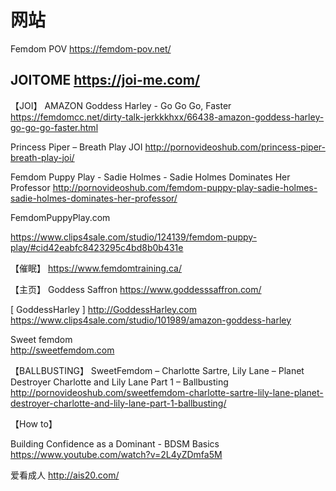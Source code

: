 

# 网站

Femdom POV 
https://femdom-pov.net/

JOITOME
https://joi-me.com/
------------------------------------
【JOI】
AMAZON Goddess Harley - Go Go Go, Faster
https://femdomcc.net/dirty-talk-jerkkkhxx/66438-amazon-goddess-harley-go-go-go-faster.html

Princess Piper – Breath Play JOI
http://pornovideoshub.com/princess-piper-breath-play-joi/

Femdom Puppy Play - Sadie Holmes - Sadie Holmes Dominates Her Professor 
http://pornovideoshub.com/femdom-puppy-play-sadie-holmes-sadie-holmes-dominates-her-professor/ 


FemdomPuppyPlay.com 

https://www.clips4sale.com/studio/124139/femdom-puppy-play/#cid42eabfc8423295c4bd8b0b431e 


【催眠】
https://www.femdomtraining.ca/


【主页】
Goddess Saffron 
https://www.goddesssaffron.com/ 

[ GoddessHarley ]
http://GoddessHarley.com
https://www.clips4sale.com/studio/101989/amazon-goddess-harley

Sweet femdom   
http://sweetfemdom.com 


【BALLBUSTING】
SweetFemdom – Charlotte Sartre, Lily Lane – Planet Destroyer Charlotte and Lily Lane Part 1 – Ballbusting 
http://pornovideoshub.com/sweetfemdom-charlotte-sartre-lily-lane-planet-destroyer-charlotte-and-lily-lane-part-1-ballbusting/

【How to】

Building Confidence as a Dominant - BDSM Basics
https://www.youtube.com/watch?v=2L4yZDmfa5M 



爱看成人 
http://ais20.com/

